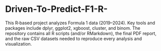 # Driven-To-Predict-F1-R-
This R‑based project analyzes Formula 1 data (2019–2024). Key tools and packages include dplyr, ggplot2, xgboost, cluster, and binom. The repository contains all R scripts (and/or RMarkdown), the final PDF report, and the raw CSV datasets needed to reproduce every analysis and visualization.
